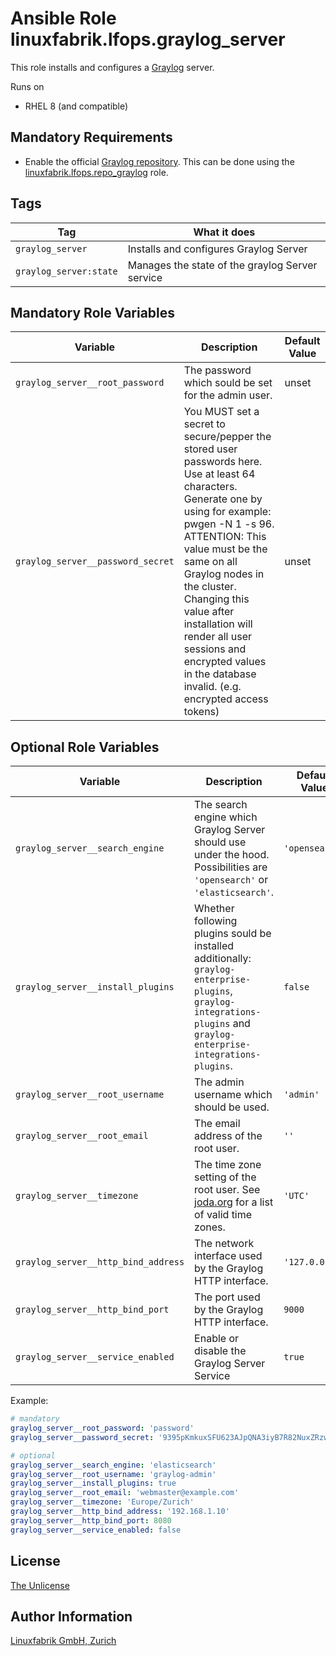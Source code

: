 # Ansible Role linuxfabrik.lfops.graylog_server

This role installs and configures a [Graylog](https://www.graylog.org) server.

Runs on

* RHEL 8 (and compatible)


## Mandatory Requirements

* Enable the official [Graylog repository](https://docs.graylog.org/docs/centos). This can be done using the [linuxfabrik.lfops.repo_graylog](https://github.com/Linuxfabrik/lfops/tree/main/roles/repo_graylog) role.


## Tags

| Tag                     | What it does                                    |
| ---                     | ------------                                    |
| `graylog_server`        | Installs and configures Graylog Server          |
| `graylog_server:state`  | Manages the state of the graylog Server service |


## Mandatory Role Variables

| Variable | Description | Default Value |
| -------- | ----------- | ------------- |
| `graylog_server__root_password` | The password which sould be set for the admin user. | unset |
| `graylog_server__password_secret` | You MUST set a secret to secure/pepper the stored user passwords here. Use at least 64 characters. Generate one by using for example: pwgen -N 1 -s 96. ATTENTION: This value must be the same on all Graylog nodes in the cluster. Changing this value after installation will render all user sessions and encrypted values in the database invalid. (e.g. encrypted access tokens) | unset |


## Optional Role Variables

| Variable | Description | Default Value |
| -------- | ----------- | ------------- |
| `graylog_server__search_engine` | The search engine which Graylog Server should use under the hood. Possibilities are `'opensearch'` or `'elasticsearch'`. | `'opensearch'` |
| `graylog_server__install_plugins` | Whether following plugins sould be installed additionally: `graylog-enterprise-plugins`, `graylog-integrations-plugins` and `graylog-enterprise-integrations-plugins`. | `false` |
| `graylog_server__root_username` | The admin username which should be used. | `'admin'` |
| `graylog_server__root_email` | The email address of the root user. | `''` |
| `graylog_server__timezone` | The time zone setting of the root user. See [joda.org](http://www.joda.org/joda-time/timezones.html) for a list of valid time zones. | `'UTC'` |
| `graylog_server__http_bind_address` | The network interface used by the Graylog HTTP interface. | `'127.0.0.1'` |
| `graylog_server__http_bind_port` | The port used by the Graylog HTTP interface. | `9000` |
| `graylog_server__service_enabled` | Enable or disable the Graylog Server Service | `true` |


Example:
```yaml
# mandatory
graylog_server__root_password: 'password'
graylog_server__password_secret: '9395pKmkuxSFU623AJpQNA3iyB7R82NuxZRzw19C3m3YXnE62Ky8me7eg9Z1TzwC'

# optional
graylog_server__search_engine: 'elasticsearch'
graylog_server__root_username: 'graylog-admin'
graylog_server__install_plugins: true
graylog_server__root_email: 'webmaster@example.com'
graylog_server__timezone: 'Europe/Zurich'
graylog_server__http_bind_address: '192.168.1.10'
graylog_server__http_bind_port: 8080
graylog_server__service_enabled: false
```


## License

[The Unlicense](https://unlicense.org/)


## Author Information

[Linuxfabrik GmbH, Zurich](https://www.linuxfabrik.ch)
